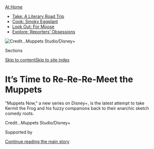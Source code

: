 <div id="app">

<div>

<div>

<div>

</div>

<div data-aria-hidden="false">

<div id="site-content" data-role="main">

<div>

<div class="css-1aor85t" style="opacity:0.000000001;z-index:-1;visibility:hidden">

<div class="css-1hqnpie">

<div class="css-epjblv">

<span class="css-17xtcya">[Television](/section/arts/television)</span><span class="css-x15j1o">|</span><span class="css-fwqvlz">It’s
Time to Re-Re-Re-Meet the
Muppets</span>

</div>

<div class="css-k008qs">

<div class="css-1iwv8en">

<span class="css-18z7m18"></span>

<div>

</div>

</div>

<span class="css-1n6z4y">https://nyti.ms/2WJEMdW</span>

<div class="css-1705lsu">

<div class="css-4xjgmj">

<div class="css-4skfbu" data-role="toolbar" data-aria-label="Social Media Share buttons, Save button, and Comments Panel with current comment count" data-testid="share-tools">

  - 
  - 
  - 
  - 
    
    <div class="css-6n7j50">
    
    </div>

  - 
  - 

</div>

</div>

</div>

</div>

</div>

</div>

<div id="NYT_TOP_BANNER_REGION" class="css-11qgg8s">

<div>

<div id="maps-athome-menu" class="section interactive-content interactive-size-medium css-1du2ztb">

<div class="css-17ih8de interactive-body">

<div class="at-home-nav__innerContainer">

<div class="at-home-nav__title">

[At
Home](https://www.nytimes.com/spotlight/at-home?action=click&pgtype=Article&state=default&region=TOP_BANNER&context=at_home_menu)

</div>

  - [Take: A Literary Road
    Trip](https://www.nytimes.com/2020/07/28/books/time-for-a-literary-road-trip.html?action=click&pgtype=Article&state=default&region=TOP_BANNER&context=at_home_menu)
  - [Cook: Smoky
    Eggplant](https://www.nytimes.com/2020/07/29/magazine/bored-with-your-home-cooking-some-smoky-eggplant-will-fix-that.html?action=click&pgtype=Article&state=default&region=TOP_BANNER&context=at_home_menu)
  - [Look Out: For
    Moose](https://www.nytimes.com/2020/07/27/travel/moose-michigan-isle-royale.html?action=click&pgtype=Article&state=default&region=TOP_BANNER&context=at_home_menu)
  - [Explore: Reporters’
    Obsessions](https://www.nytimes.com/interactive/2020/at-home/even-more-reporters-editors-diaries-lists-recommendations.html?action=click&pgtype=Article&state=default&region=TOP_BANNER&context=at_home_menu)

</div>

</div>

</div>

</div>

</div>

<div id="fullBleedHeaderContent">

<div class="css-n4ws9g">

![<span class="css-cnj6d5 e1z0qqy90" itemprop="copyrightHolder"><span class="css-1ly73wi e1tej78p0">Credit...</span><span><span>Muppets
Studio/Disney+</span></span></span>](https://static01.nyt.com/images/2020/07/26/arts/26MUPPETSa/merlin_174639525_a9ae2a18-54f6-4e58-aab2-560ea57dad0d-articleLarge.jpg?quality=75&auto=webp&disable=upscale)

</div>

<div class="css-3z92zw">

<div class="css-6cn7ki">

<div class="NYTAppHideMasthead css-1bcu9v6 e1suatyy0">

<div class="section css-1o1qe8k e1suatyy2">

<div class="css-cu5p7t er09x8g0">

<div class="css-6n7j50">

</div>

<span class="css-1dv1kvn">Sections</span>

[Skip to content](#site-content)[Skip to site index](#site-index)

</div>

<div class="css-10698na e1huz5gh0">

</div>

</div>

</div>

<div class="css-1sojcmr ehdk2mb0">

# It’s Time to Re-Re-Re-Meet the Muppets

</div>

“Muppets Now,” a new series on Disney+, is the latest attempt to take
Kermit the Frog and his fuzzy companions back to their anarchic sketch
comedy
roots.

</div>

</div>

<div class="css-nwzfg5 e1gnum310">

<span class="css-1f9pvn2 television"></span><span class="css-cnj6d5 e1z0qqy90" itemprop="copyrightHolder"><span class="css-1ly73wi e1tej78p0">Credit...</span><span><span>Muppets
Studio/Disney+</span></span></span>

</div>

<div id="sponsor-wrapper" class="css-1hyfx7x">

<div id="sponsor-slug" class="css-19vbshk">

Supported by

</div>

[Continue reading the main
story](#after-sponsor)

<div id="sponsor" class="ad sponsor-wrapper" style="text-align:center;height:100%;display:block">

</div>

<div id="after-sponsor">

</div>

</div>

<div class="css-1wx1auc e1gnum311">

<div class="css-18e8msd">

<div class="css-vp77d3 epjyd6m0">

<div class="css-hus3qt ey68jwv0" data-aria-hidden="true">

[![Dave
Itzkoff](https://static01.nyt.com/images/2018/02/16/multimedia/author-dave-itzkoff/author-dave-itzkoff-thumbLarge.jpg
"Dave Itzkoff")](https://www.nytimes.com/by/dave-itzkoff)

</div>

<div class="css-1baulvz">

By [<span class="css-1baulvz last-byline" itemprop="name">Dave
Itzkoff</span>](https://www.nytimes.com/by/dave-itzkoff)

</div>

</div>

  - July 23,
    2020

  - 
    
    <div class="css-4xjgmj">
    
    <div class="css-d8bdto" data-role="toolbar" data-aria-label="Social Media Share buttons, Save button, and Comments Panel with current comment count" data-testid="share-tools">
    
      - 
      - 
      - 
      - 
        
        <div class="css-6n7j50">
        
        </div>
    
      - 
      - 
    
    </div>
    
    </div>

</div>

</div>

</div>

<div class="section meteredContent css-1r7ky0e" name="articleBody" itemprop="articleBody">

<div class="css-1fanzo5 StoryBodyCompanionColumn">

<div class="css-53u6y8">

At the dawn of [“The Muppet
Show”](https://www.youtube.com/watch?v=cE337D_V4vA) in the late 1970s,
a visit to the Muppet Labs consisted of watching its nebbishy
proprietor, Dr. Bunsen Honeydew, [demonstrate misbegotten
inventions](https://www.youtube.com/watch?v=_j2pvi8FOQA&t=5s) like an
exploding hat or a self-destructing necktie with a brief burst of
pyrotechnics, a canned explosion sound and a puff of smoke.

Today, a return visit to those labs on the Disney+ series [“Muppets
Now”](https://disneyplusoriginals.disney.com/show/muppets-now)
features Honeydew and his agitated assistant, Beaker, using a homemade
device called the Infern-O-Matic to reduce everyday items — a carton of
eggs, a wall clock, a guitar — to smoldering piles of ashes.

If this scene from “Muppets Now” feels manic and combustible — and even
a bit familiar — that is by design: as Leigh Slaughter, vice president
of the Muppets Studio, explained recently, she and her colleagues are
hopeful that this series will conjure up “that true Muppet anarchy —
that complete chaos.”

She added: “If they’re going to take on real-world science, we thought,
we have to burn things. We have to drop things. We have to blow things
up.”

</div>

</div>

<div class="css-1fanzo5 StoryBodyCompanionColumn">

<div class="css-53u6y8">

“Muppets Now,” a six-episode series that debuts on July 31, is both
Disney’s attempt to bring those familiar, fuzzy faces to its streaming
service and a parody of internet content. Its segments feature
characters like Miss Piggy and the Swedish Chef in rapid-fire comedy
sketches that lampoon popular online formats.

</div>

</div>

<div class="css-79elbk" data-testid="photoviewer-wrapper">

<div class="css-z3e15g" data-testid="photoviewer-wrapper-hidden">

</div>

<div class="css-1a48zt4 ehw59r15" data-testid="photoviewer-children">

![<span class="css-16f3y1r e13ogyst0" data-aria-hidden="true">In a nod
to the original “Muppet Show,” “Muppets Now” features sketches set at
Muppet Labs. Among the inventions tested there is the Infern-O-Matic,
which reduces everyday items to piles of
ashes.</span><span class="css-cnj6d5 e1z0qqy90" itemprop="copyrightHolder"><span class="css-1ly73wi e1tej78p0">Credit...</span><span>Muppets
Studio/Disney+</span></span>](https://static01.nyt.com/images/2020/07/26/arts/26MUPPETS1/merlin_174531441_33493819-9780-476e-874b-9065f312c5de-articleLarge.jpg?quality=75&auto=webp&disable=upscale)

</div>

</div>

<div class="css-1fanzo5 StoryBodyCompanionColumn">

<div class="css-53u6y8">

The new series also strives to reconnect the Muppets with the disorderly
sensibility they embodied in the era of “The Muppet Show” and get back
to basics after other recent efforts to reboot the characters fizzled
out.

“The thinking is to stop trying so hard to be like everybody else and
just be the Muppets,” said Bill Barretta, a veteran Muppet performer and
an executive producer of “Muppets Now.” “Let’s celebrate the fact that
they all have to deal with each other and just be silly and play and
entertain again.”

Nearly 45 years after its debut, “The Muppet Show” (which originally ran
in syndication from 1976 to 1981) remains a high-water mark for the
franchise. Fueled by the subversive imagination of the Muppets creator,
[Jim
Henson](https://www.nytimes.com/1990/05/17/obituaries/jim-henson-puppeteer-dies-the-muppets-creator-was-53.html?searchResultPosition=10),
and a small band of like-minded performers and writers, it was a
backstage showbiz satire bolstered by kitschy celebrity hosts and a
madcap attitude inherited from sketch shows like “Saturday Night Live”
([where the Muppets had previously
appeared](https://www.nbc.com/saturday-night-live/video/dregs-and-vestiges/n8614))
and “Monty Python’s Flying Circus.”

</div>

</div>

<div class="css-1fanzo5 StoryBodyCompanionColumn">

<div class="css-53u6y8">

The popularity of “The Muppet Show” paved the way for hit films like
[“The Muppet Movie”](https://www.youtube.com/watch?v=WS3Lkc6Gzlk)
(1979) which tempered the mayhem of the TV series with a sentimental
streak and endeared founding performers like Henson and Frank Oz to a
generation of
viewers.

</div>

</div>

<div class="css-79elbk" data-testid="photoviewer-wrapper">

<div class="css-z3e15g" data-testid="photoviewer-wrapper-hidden">

</div>

<div class="css-1a48zt4 ehw59r15" data-testid="photoviewer-children">

<div class="css-1xdhyk6 erfvjey0">

<span class="css-1ly73wi e1tej78p0">Image</span>

<div class="css-zjzyr8">

<div data-testid="lazyimage-container" style="height:217.82222222222222px">

</div>

</div>

</div>

<span class="css-16f3y1r e13ogyst0" data-aria-hidden="true">Many of the
sketches of “Muppets Now” parody popular online video formats. Miss
Piggy, left, hosts a beauty and lifestyle video
blog.</span><span class="css-cnj6d5 e1z0qqy90" itemprop="copyrightHolder"><span class="css-1ly73wi e1tej78p0">Credit...</span><span>Muppets
Studio/Disney+</span></span>

</div>

</div>

<div class="css-1fanzo5 StoryBodyCompanionColumn">

<div class="css-53u6y8">

But keeping the Muppets relevant to modern audiences has proved elusive,
particularly since [they were acquired by
Disney](https://www.nytimes.com/2004/02/18/business/kermit-and-miss-piggy-join-stable-of-walt-disney-stars.html?searchResultPosition=7)
in 2004. (The Muppet characters created for “Sesame Street” remain the
property of Sesame Workshop, a nonprofit organization, while other shows
like “Fraggle Rock” are owned by the Jim Henson Company.)

A 2011 film, [“The
Muppets,”](https://www.youtube.com/watch?v=bUuh2Ku9PpQ) written by
Nicholas Stoller and Jason Segel (“Forgetting Sarah Marshall”) was a
critical and commercial hit that won an Academy Award for its song [“Man
or Muppet,”](https://www.youtube.com/watch?v=cRTjksM3YAs) written by
Bret McKenzie. But a 2014 follow-up, [“Muppets Most
Wanted,”](https://www.youtube.com/watch?v=CpXEfNU8Qwk) was a
disappointment and quickly curtailed the revival.

In 2015, an ABC sitcom called [“The
Muppets”](https://www.youtube.com/watch?v=nU2Ec5_3E2s) drew attention
for its single-camera mockumentary style (similar to shows like “The
Office”) and a plotline in which Kermit and Miss Piggy broke up. But the
show [was not
well-received](https://www.nytimes.com/2015/09/22/arts/television/review-muppets-abc-kermit-ms-piggy.html?searchResultPosition=4);
it was
[troubled](https://deadline.com/2015/11/the-muppets-showrunner-bob-kushell-exit-kristin-newman-reboot-1201606360/)
by [staff
changes](https://www.hollywoodreporter.com/news/disney-says-fired-kermit-frog-actor-unacceptable-business-conduct-1021701)
and canceled after one season.

Barretta, who plays Muppets like Rowlf the Dog and Pepe the King Prawn,
said the approach of that sitcom “was too much, too stereotypical of the
characters.”

</div>

</div>

<div class="css-1fanzo5 StoryBodyCompanionColumn">

<div class="css-53u6y8">

Dan Silver, who is vice president of original unscripted content for
Disney+, agreed that serialized plot twists were not necessarily going
to bring viewers back to the Muppets. “Sometimes it’s not about if Piggy
and Kermit are going to get together,” he said. “It’s about, how does
that make something funny in a skit?”

The Muppets have had other contemporary successes that seemed to point
to a path forward, including [a 2009 viral
video](https://www.youtube.com/watch?v=tgbNymZ7vqY) in which they
performed Queen’s pop-rock operetta “Bohemian Rhapsody,” and a live show
presented at the Hollywood Bowl (in 2017) and London’s O2 Arena (in
2018).

Eric Jacobson, a Muppets performer who now plays Fozzie and Miss Piggy,
said that the live concerts were a crucial step in steering the puppet
troupe back to its fundamental
values.

</div>

</div>

<div class="css-79elbk" data-testid="photoviewer-wrapper">

<div class="css-z3e15g" data-testid="photoviewer-wrapper-hidden">

</div>

<div class="css-1a48zt4 ehw59r15" data-testid="photoviewer-children">

<div class="css-1xdhyk6 erfvjey0">

<span class="css-1ly73wi e1tej78p0">Image</span>

<div class="css-zjzyr8">

<div data-testid="lazyimage-container" style="height:217.82222222222222px">

</div>

</div>

</div>

<span class="css-16f3y1r e13ogyst0" data-aria-hidden="true">The
recurring “Okey Dokey Kookin” segment, hosted by the turkey Beverly
Plume, puts celebrity guests like Chef Carlina Will, right, in the
kitchen with the Swedish
Chef.</span><span class="css-cnj6d5 e1z0qqy90" itemprop="copyrightHolder"><span class="css-1ly73wi e1tej78p0">Credit...</span><span>Muppets
Studio/Disney+</span></span>

</div>

</div>

<div class="css-1fanzo5 StoryBodyCompanionColumn">

<div class="css-53u6y8">

“They were very collaborative experiences,” Jacobson said of the shows,
which included classic Muppets numbers like “Mahna Mahna” and “Rainbow
Connection.”

“There was a real conscious effort to go back to the Muppets’ roots, to
play up the personalities and that sense of abandon that people really
respond to,” he added.

</div>

</div>

<div class="css-1fanzo5 StoryBodyCompanionColumn">

<div class="css-53u6y8">

Last year, [Disney
announced](https://www.hollywoodreporter.com/live-feed/muppets-shortform-series-a-go-at-disney-1234166)
that it was working with the Muppets Studio to create a new sketch show.
(Another planned Muppets series being prepared by Adam Horowitz and
Edward Kitsis of “Once Upon a Time” and Josh Gad of “Frozen” [was halted
around this
time](https://www.hollywoodreporter.com/live-feed/muppets-disney-comedy-series-scrapped-1238475)
amid creative differences.)

Silver, the Disney+ executive, said that “Muppets Now” should reflect
the elasticity of the underlying property. Like Mickey Mouse or the
Simpsons, he said, the Muppets are meant to “live among us — they’re not
a nostalgia play, they just exist in whatever time we’re in.”

What makes the Muppets work, he said, can be found in something as
rudimentary as [the early test footage for “The Muppet
Movie”](https://www.youtube.com/watch?v=ci9gPZnqiGY) that shows Henson
and Oz roaming the countryside as they ad-lib dialogue for Kermit the
Frog, Miss Piggy and Fozzie Bear.

“It’s just Jim and Frank figuring out, how do you put them in the real
world outside a studio?” Silver said. “It’s completely improvised and
it’s hilarious. The whole framework was there. It just needed to be
appropriated into today.”

The structure of “Muppets Now,” he said, was also suggested by going
back to the early days and taking a cue from the original “Muppet Show,”
which was in part a sendup of comedy-variety programs of the 1960s and
70s. As Silver put it: “If ‘The Muppet Show’ was a subversion of Sonny
and Cher and Ed Sullivan, what would that be in this day and age? And
the answer is YouTube.”

Taking the programming formats of streaming video and populating them
with its antic characters, “Muppets Now” gives us segments like a beauty
and lifestyle video blog hosted by Miss Piggy; a cooking competition
with the Swedish Chef; and a high-octane Muppet Labs science test with
Dr. Honeydew and Beaker. (Of course, there are also cheeky cameos from
celebrities like Aubrey Plaza, Danny Trejo and Linda Cardellini.)

</div>

</div>

<div class="css-1fanzo5 StoryBodyCompanionColumn">

<div class="css-53u6y8">

Most of the sketches were filmed last summer, amid a process that the
Muppet performers said was collaborative and open to a wide range of
inputs.

</div>

</div>

<div class="css-79elbk" data-testid="photoviewer-wrapper">

<div class="css-z3e15g" data-testid="photoviewer-wrapper-hidden">

</div>

<div class="css-1a48zt4 ehw59r15" data-testid="photoviewer-children">

<div class="css-1xdhyk6 erfvjey0">

<span class="css-1ly73wi e1tej78p0">Image</span>

<div class="css-zjzyr8">

<div data-testid="lazyimage-container" style="height:217.82222222222222px">

</div>

</div>

</div>

<span class="css-16f3y1r e13ogyst0" data-aria-hidden="true">“The Muppets
have always flown by the seat of their pants,” said Eric Jacobson, who
performs Fozzie. “Our aim was to produce these segments as though they
were held together by spit and
glue.”</span><span class="css-cnj6d5 e1z0qqy90" itemprop="copyrightHolder"><span class="css-1ly73wi e1tej78p0">Credit...</span><span>Muppets
Studio/Disney+</span></span>

</div>

</div>

<div class="css-1fanzo5 StoryBodyCompanionColumn">

<div class="css-53u6y8">

“When we’re on set, there is discussion among the Muppet performers with
the writer and the producer and director,” said Matt Vogel, who plays
Kermit the Frog.

“We’ll talk it through before we shoot something,” Vogel said, “and even
when we’re shooting things, the Muppet performers are pretty adept at
ad-libbing as long as it’s character-appropriate.”

Still, some remaining footage for interstitial segments was produced
during the coronavirus pandemic. This required performers to record
themselves at home and required spouses, partners and children to lend a
hand or keep quiet during their creation.

Vogel explained that his family had grown accustomed to the unusual
parameters of his double life.

“I have five kids, and they’re all used to having Muppets around the
house or being on set with Muppets,” he said. “They’re always very
respectful and kind, but they have their own kid lives that they’re more
concerned about than whether or not Kermit’s playing the banjo in their
basement.”

</div>

</div>

<div class="css-1fanzo5 StoryBodyCompanionColumn">

<div class="css-53u6y8">

Beyond this first season of “Muppets Now,” Disney and the Muppets Studio
are hopeful that the series will provide a starting point for further
projects, but they were wary when it came to discussing specific plans.

“We definitely have ambitions for the Muppets to be doing more,” said
Slaughter, the Muppets Studio vice president. “But there’s nothing that
we’re ready to reveal at this point.”

In the meantime, the creators and performers on “Muppets Now” said that,
in trying to reproduce the do-it-yourself aesthetics of the internet,
they felt they had also tapped into something essential about the Muppet
characters: They are proud underdogs who seem to do their best work with
limited resources.

“The Muppets have always flown by the seat of their pants,” Jacobson
said, explaining that they operate on “primitive production values and a
very low bar that they set for themselves.”

“Our aim was to produce these segments as though they were held together
by spit and glue,” he added.

The fact that “Muppets Now” is arriving during a summer when viewers are
famished for original content felt consistent with the minimal
aspirations of its title characters, Jacobson said.

Summoning up a self-deprecating sentiment that could just as easily come
from the mouth of [Statler or
Waldorf](https://www.youtube.com/watch?v=14njUwJUg1I), Jacobson said
with a laugh, “People’s expectations for anything new on television have
gone down so much that the Muppets can actually deliver.”

</div>

</div>

</div>

<div>

</div>

<div>

</div>

<div>

</div>

<div>

<div id="bottom-wrapper" class="css-1ede5it">

<div id="bottom-slug" class="css-l9onyx">

Advertisement

</div>

[Continue reading the main
story](#after-bottom)

<div id="bottom" class="ad bottom-wrapper" style="text-align:center;height:100%;display:block;min-height:90px">

</div>

<div id="after-bottom">

</div>

</div>

</div>

</div>

</div>

## Site Index

<div>

</div>

## Site Information Navigation

  - [© <span>2020</span> <span>The New York Times
    Company</span>](https://help.nytimes.com/hc/en-us/articles/115014792127-Copyright-notice)

<!-- end list -->

  - [NYTCo](https://www.nytco.com/)
  - [Contact
    Us](https://help.nytimes.com/hc/en-us/articles/115015385887-Contact-Us)
  - [Work with us](https://www.nytco.com/careers/)
  - [Advertise](https://nytmediakit.com/)
  - [T Brand Studio](http://www.tbrandstudio.com/)
  - [Your Ad
    Choices](https://www.nytimes.com/privacy/cookie-policy#how-do-i-manage-trackers)
  - [Privacy](https://www.nytimes.com/privacy)
  - [Terms of
    Service](https://help.nytimes.com/hc/en-us/articles/115014893428-Terms-of-service)
  - [Terms of
    Sale](https://help.nytimes.com/hc/en-us/articles/115014893968-Terms-of-sale)
  - [Site
    Map](https://spiderbites.nytimes.com)
  - [Help](https://help.nytimes.com/hc/en-us)
  - [Subscriptions](https://www.nytimes.com/subscription?campaignId=37WXW)

</div>

</div>

</div>

</div>
